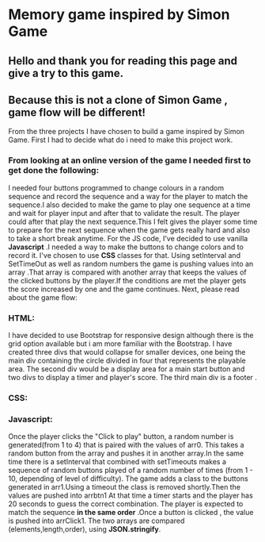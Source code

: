 # Memory game inspired by Simon Game #

## Hello and thank you for reading this page and give a try to this game.
## Because this is not a clone of Simon Game , game flow will be different!

From the three projects I have chosen to build a game inspired by Simon Game.
First I had to decide what do i need to make this project work.

### From looking at an online version of the game I needed first to get done the following:

I needed four buttons programmed to change colours in a random sequence and record the sequence and 
a way for the player to match the sequence.I also decided to make the game to
play one sequence at a time and wait for player input and after that to validate the result.
The player could after that play the next sequence.This I felt gives the player some time to prepare for 
the next sequence when the game gets really hard and also to take a short break anytime.
For the JS code, I've decided to use vanilla **Javascript** .I needed a way to make the buttons to change colors
and to record it. I've chosen to use **CSS** classes for that.
Using  setInterval and SetTimeOut as well as random numbers the game is pushing values into an array .That array is
compared with another array that keeps the values of the clicked buttons by the player.If the conditions are met
the player gets the score increased by one and the game continues.
Next, please read about the game flow:

### HTML:
 I have decided to use Bootstrap for responsive design although there is the grid option available 
 but i am more familiar with the Bootstrap.
 I have created three divs that would collapse for smaller devices, one being the
 main div containing the circle divided in four that represents the playable area.
 The second div would be a display area for a main start button and two divs to display
 a timer and player's score.
 The third main div is a footer .
 
 ### CSS:
 
 
 ### Javascript:
 Once the player clicks the "Click to play" button, a random number is generated(from 1 to 4) that is paired with the values of
 arr0. This takes a random button from the array and pushes it in another array.In the same time there is a setInterval that combined with 
 setTimeouts makes a sequence of random buttons played of a random number of times (from 1 - 10, depending of level of difficulty).
 The game adds a class to the buttons generated in arr1.Using a timeout the class is removed shortly.Then the values are pushed into arrbtn1
 At that time a timer starts and the player has 20 seconds to guess the correct combination.
 The player is expected to match the sequence **in the same order** .Once a button is clicked , the value is pushed into arrClick1.
 The two arrays are compared (elements,length,order), using **JSON.stringify**.
 
 